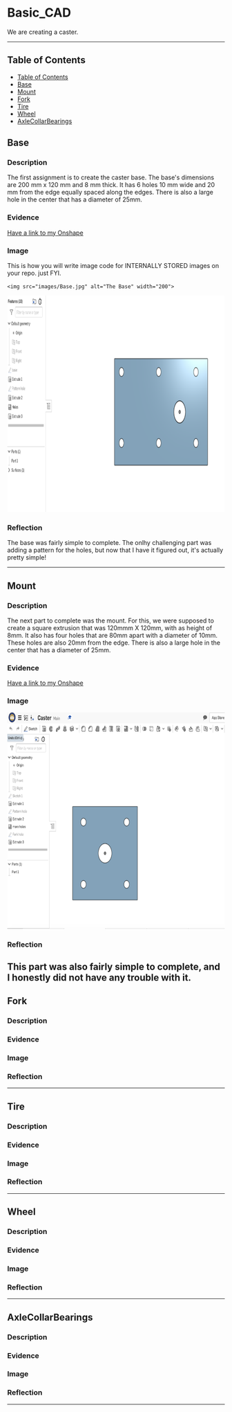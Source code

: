 # Basic_CAD

We are creating a caster.

---
## Table of Contents
* [Table of Contents](#Table-of-Contents)
* [Base](#Base)
* [Mount](#Mount)
* [Fork](#Fork)
* [Tire](#Tire)
* [Wheel](#Wheel)
* [AxleCollarBearings](#AxleCollarBearings)

## Base

### Description

The first assignment is to create the caster base.  The base's dimensions are 200 mm x 120 mm and 8 mm thick.  It has 6 holes 10 mm wide and 20 mm from the edge equally spaced along the edges. There is also a large hole in the center that has a diameter of 25mm.

### Evidence
[Have a link to my Onshape](https://cvilleschools.onshape.com/documents/493463e1e1a526fb559e972d/w/8847d48b6788f1b2821659f2/e/52c6d9218d9e03f7c28bec72)

### Image
This is how you will write image code for INTERNALLY STORED images on your repo.   just FYI.
~~~
<img src="images/Base.jpg" alt="The Base" width="200">
~~~
<img src="https://github.com/jmuss07/Basic_CAD/blob/master/Base.png?raw=true" height="500">

### Reflection





The base was fairly simple to complete. The onlhy challenging part was adding a pattern for the holes, but now that I have it figured out, it's actually pretty simple!

---


## Mount

### Description
The next part to complete was the mount. For this, we were supposed to create a square extrusion that was 120mmm X 120mm, with as height of 8mm. It also has four holes that are 80mm apart with a diameter of 10mm. These holes are also 20mm from the edge. There is also a large hole in the center that has a diameter of 25mm.

### Evidence
[Have a link to my Onshape](https://cvilleschools.onshape.com/documents/493463e1e1a526fb559e972d/w/8847d48b6788f1b2821659f2/e/52c6d9218d9e03f7c28bec72)

### Image
<img src="https://github.com/jmuss07/Basic_CAD/blob/master/Mount.png?raw=true" height="500">

### Reflection
This part was also fairly simple to complete, and I honestly did not have any trouble with it.
---


## Fork

### Description

### Evidence

### Image

### Reflection

---


## Tire

### Description

### Evidence

### Image

### Reflection

---


## Wheel

### Description

### Evidence

### Image

### Reflection

---


## AxleCollarBearings

### Description

### Evidence

### Image

### Reflection

---
